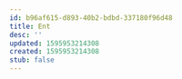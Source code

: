 ```yaml
---
id: b96af615-d893-40b2-bdbd-337180f96d48
title: Ent
desc: ''
updated: 1595953214308
created: 1595953214308
stub: false
---
```


